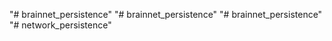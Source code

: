 "# brainnet_persistence" 
"# brainnet_persistence" 
"# brainnet_persistence" 
"# network_persistence" 
